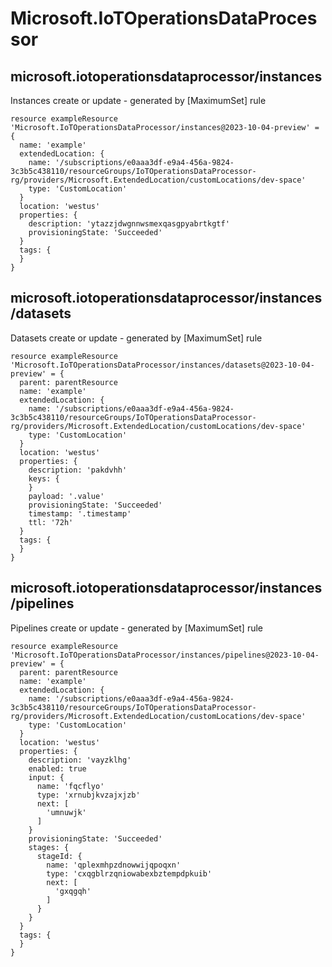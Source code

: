 # Microsoft.IoTOperationsDataProcessor

## microsoft.iotoperationsdataprocessor/instances

Instances create or update - generated by [MaximumSet] rule
```bicep
resource exampleResource 'Microsoft.IoTOperationsDataProcessor/instances@2023-10-04-preview' = {
  name: 'example'
  extendedLocation: {
    name: '/subscriptions/e0aaa3df-e9a4-456a-9824-3c3b5c438110/resourceGroups/IoTOperationsDataProcessor-rg/providers/Microsoft.ExtendedLocation/customLocations/dev-space'
    type: 'CustomLocation'
  }
  location: 'westus'
  properties: {
    description: 'ytazzjdwgnnwsmexqasgpyabrtkgtf'
    provisioningState: 'Succeeded'
  }
  tags: {
  }
}
```

## microsoft.iotoperationsdataprocessor/instances/datasets

Datasets create or update - generated by [MaximumSet] rule
```bicep
resource exampleResource 'Microsoft.IoTOperationsDataProcessor/instances/datasets@2023-10-04-preview' = {
  parent: parentResource 
  name: 'example'
  extendedLocation: {
    name: '/subscriptions/e0aaa3df-e9a4-456a-9824-3c3b5c438110/resourceGroups/IoTOperationsDataProcessor-rg/providers/Microsoft.ExtendedLocation/customLocations/dev-space'
    type: 'CustomLocation'
  }
  location: 'westus'
  properties: {
    description: 'pakdvhh'
    keys: {
    }
    payload: '.value'
    provisioningState: 'Succeeded'
    timestamp: '.timestamp'
    ttl: '72h'
  }
  tags: {
  }
}
```

## microsoft.iotoperationsdataprocessor/instances/pipelines

Pipelines create or update - generated by [MaximumSet] rule
```bicep
resource exampleResource 'Microsoft.IoTOperationsDataProcessor/instances/pipelines@2023-10-04-preview' = {
  parent: parentResource 
  name: 'example'
  extendedLocation: {
    name: '/subscriptions/e0aaa3df-e9a4-456a-9824-3c3b5c438110/resourceGroups/IoTOperationsDataProcessor-rg/providers/Microsoft.ExtendedLocation/customLocations/dev-space'
    type: 'CustomLocation'
  }
  location: 'westus'
  properties: {
    description: 'vayzklhg'
    enabled: true
    input: {
      name: 'fqcflyo'
      type: 'xrnubjkvzajxjzb'
      next: [
        'umnuwjk'
      ]
    }
    provisioningState: 'Succeeded'
    stages: {
      stageId: {
        name: 'qplexmhpzdnowwijqpoqxn'
        type: 'cxqgblrzqniowabexbztempdpkuib'
        next: [
          'gxqgqh'
        ]
      }
    }
  }
  tags: {
  }
}
```
